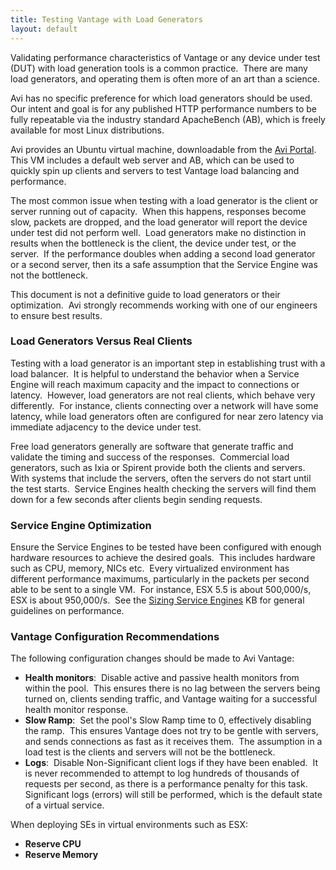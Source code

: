 ```yaml
---
title: Testing Vantage with Load Generators
layout: default
---
```

Validating performance characteristics of Vantage or any device under test (DUT) with load generation tools is a common practice.  There are many load generators, and operating them is often more of an art than a science.

Avi has no specific preference for which load generators should be used.  Our intent and goal is for any published HTTP performance numbers to be fully repeatable via the industry standard ApacheBench (AB), which is freely available for most Linux distributions.

Avi provides an Ubuntu virtual machine, downloadable from the <a href="/docs/17.1/access-to-avi-portal/">Avi Portal</a>.  This VM includes a default web server and AB, which can be used to quickly spin up clients and servers to test Vantage load balancing and performance.

The most common issue when testing with a load generator is the client or server running out of capacity.  When this happens, responses become slow, packets are dropped, and the load generator will report the device under test did not perform well.  Load generators make no distinction in results when the bottleneck is the client, the device under test, or the server.  If the performance doubles when adding a second load generator or a second server, then its a safe assumption that the Service Engine was not the bottleneck.

This document is not a definitive guide to load generators or their optimization.  Avi strongly recommends working with one of our engineers to ensure best results.

### Load Generators Versus Real Clients

Testing with a load generator is an important step in establishing trust with a load balancer.  It is helpful to understand the behavior when a Service Engine will reach maximum capacity and the impact to connections or latency.  However, load generators are not real clients, which behave very differently.  For instance, clients connecting over a network will have some latency, while load generators often are configured for near zero latency via immediate adjacency to the device under test.

Free load generators generally are software that generate traffic and validate the timing and success of the responses.  Commercial load generators, such as Ixia or Spirent provide both the clients and servers.  With systems that include the servers, often the servers do not start until the test starts.  Service Engines health checking the servers will find them down for a few seconds after clients begin sending requests.

### Service Engine Optimization

Ensure the Service Engines to be tested have been configured with enough hardware resources to achieve the desired goals.  This includes hardware such as CPU, memory, NICs etc.  Every virtualized environment has different performance maximums, particularly in the packets per second able to be sent to a single VM.  For instance, ESX 5.5 is about 500,000/s, ESX is about 950,000/s.  See the <a href="/docs/17.1/sizing-service-engines/">Sizing Service Engines</a> KB for general guidelines on performance.

### Vantage Configuration Recommendations

The following configuration changes should be made to Avi Vantage:

* **Health monitors**:  Disable active and passive health monitors from within the pool.  This ensures there is no lag between the servers being turned on, clients sending traffic, and Vantage waiting for a successful health monitor response.
* **Slow Ramp**:  Set the pool's Slow Ramp time to 0, effectively disabling the ramp.  This ensures Vantage does not try to be gentle with servers, and sends connections as fast as it receives them.  The assumption in a load test is the clients and servers will not be the bottleneck.
* **Logs**:  Disable Non-Significant client logs if they have been enabled.  It is never recommended to attempt to log hundreds of thousands of requests per second, as there is a performance penalty for this task.  Significant logs (errors) will still be performed, which is the default state of a virtual service. 

When deploying SEs in virtual environments such as ESX:

* **Reserve CPU**
* **Reserve Memory** 

 

 

 

 
